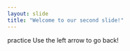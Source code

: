 ```yaml
---
layout: slide
title: "Welcome to our second slide!"
---
```

practice
Use the left arrow to go back!
